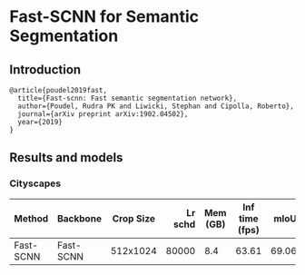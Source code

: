 # Fast-SCNN for Semantic Segmentation

## Introduction
```
@article{poudel2019fast,
  title={Fast-scnn: Fast semantic segmentation network},
  author={Poudel, Rudra PK and Liwicki, Stephan and Cipolla, Roberto},
  journal={arXiv preprint arXiv:1902.04502},
  year={2019}
}
```

## Results and models

### Cityscapes
|   Method   | Backbone  | Crop Size | Lr schd | Mem (GB) | Inf time (fps) | mIoU  | mIoU(ms+flip) |                                                                                                                                                                                              download                                                                                              |
|------------|-----------|-----------|--------:|----------|----------------|------:|---------------|----------------------------------------------------------------------------------------------------------------------------------------------------------------------------------------------------------------------------------------------------------------------------------------------------|
| Fast-SCNN  | Fast-SCNN | 512x1024  |   80000 |      8.4 |          63.61 | 69.06 | -             | [model](https://download.openmmlab.com/mmsegmentation/v0.5/fast_scnn/fast_scnn_4x8_80k_lr0.12_cityscapes-f5096c79.pth) &#124; [log](https://download.openmmlab.com/mmsegmentation/v0.5/fast_scnn/fast_scnn_4x8_80k_lr0.12_cityscapes-20200807_165744.log.json)     |
